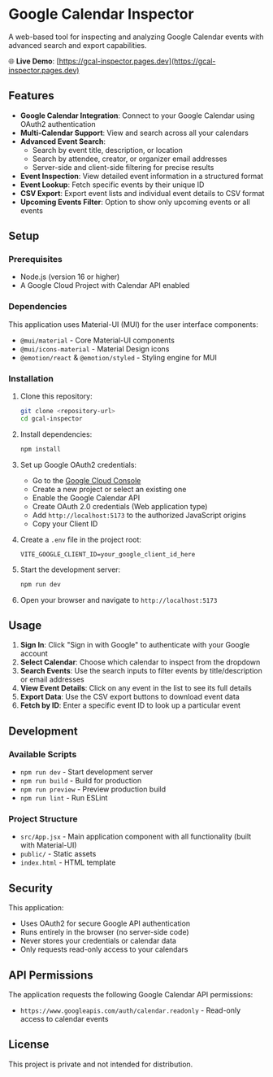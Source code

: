 # Google Calendar Inspector

A web-based tool for inspecting and analyzing Google Calendar events with advanced search and export capabilities.

🌐 **Live Demo**: [https://gcal-inspector.pages.dev](https://gcal-inspector.pages.dev)

## Features

- **Google Calendar Integration**: Connect to your Google Calendar using OAuth2 authentication
- **Multi-Calendar Support**: View and search across all your calendars
- **Advanced Event Search**: 
  - Search by event title, description, or location
  - Search by attendee, creator, or organizer email addresses
  - Server-side and client-side filtering for precise results
- **Event Inspection**: View detailed event information in a structured format
- **Event Lookup**: Fetch specific events by their unique ID
- **CSV Export**: Export event lists and individual event details to CSV format
- **Upcoming Events Filter**: Option to show only upcoming events or all events

## Setup

### Prerequisites

- Node.js (version 16 or higher)
- A Google Cloud Project with Calendar API enabled

### Dependencies

This application uses Material-UI (MUI) for the user interface components:
- `@mui/material` - Core Material-UI components
- `@mui/icons-material` - Material Design icons
- `@emotion/react` & `@emotion/styled` - Styling engine for MUI

### Installation

1. Clone this repository:
   ```bash
   git clone <repository-url>
   cd gcal-inspector
   ```

2. Install dependencies:
   ```bash
   npm install
   ```

3. Set up Google OAuth2 credentials:
   - Go to the [Google Cloud Console](https://console.cloud.google.com/)
   - Create a new project or select an existing one
   - Enable the Google Calendar API
   - Create OAuth 2.0 credentials (Web application type)
   - Add `http://localhost:5173` to the authorized JavaScript origins
   - Copy your Client ID

4. Create a `.env` file in the project root:
   ```env
   VITE_GOOGLE_CLIENT_ID=your_google_client_id_here
   ```

5. Start the development server:
   ```bash
   npm run dev
   ```

6. Open your browser and navigate to `http://localhost:5173`

## Usage

1. **Sign In**: Click "Sign in with Google" to authenticate with your Google account
2. **Select Calendar**: Choose which calendar to inspect from the dropdown
3. **Search Events**: Use the search inputs to filter events by title/description or email addresses
4. **View Event Details**: Click on any event in the list to see its full details
5. **Export Data**: Use the CSV export buttons to download event data
6. **Fetch by ID**: Enter a specific event ID to look up a particular event

## Development

### Available Scripts

- `npm run dev` - Start development server
- `npm run build` - Build for production
- `npm run preview` - Preview production build
- `npm run lint` - Run ESLint

### Project Structure

- `src/App.jsx` - Main application component with all functionality (built with Material-UI)
- `public/` - Static assets
- `index.html` - HTML template

## Security

This application:
- Uses OAuth2 for secure Google API authentication
- Runs entirely in the browser (no server-side code)
- Never stores your credentials or calendar data
- Only requests read-only access to your calendars

## API Permissions

The application requests the following Google Calendar API permissions:
- `https://www.googleapis.com/auth/calendar.readonly` - Read-only access to calendar events

## License

This project is private and not intended for distribution.
